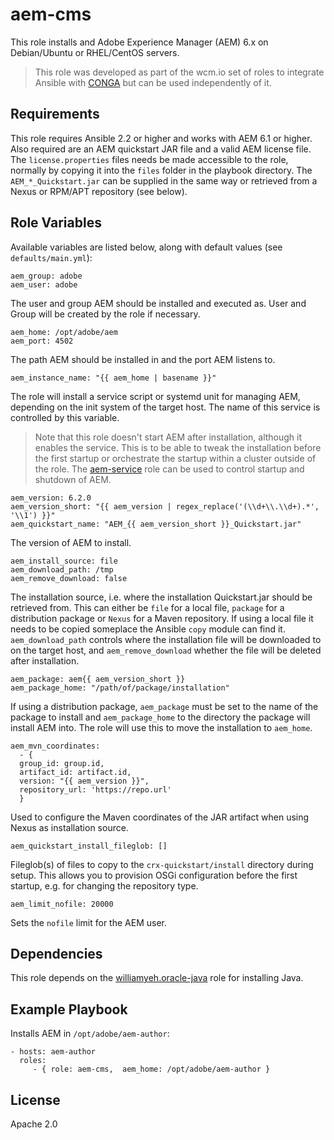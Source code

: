 # aem-cms

This role installs and Adobe Experience Manager (AEM) 6.x on Debian/Ubuntu or RHEL/CentOS servers.
> This role was developed as part of the wcm.io set of roles to integrate Ansible with [CONGA](http://devops.wcm.io/conga/) but can be used independently of it.

Requirements
------------

This role requires Ansible 2.2 or higher and works with AEM 6.1 or higher. Also required are an AEM quickstart JAR file and a valid AEM license file. The `license.properties` files needs be made accessible to the role, normally by copying it into the `files` folder in the playbook directory. The `AEM_*_Quickstart.jar` can be supplied in the same way or retrieved from a Nexus or RPM/APT repository (see below).

Role Variables
--------------

Available variables are listed below, along with default values (see `defaults/main.yml`):

	aem_group: adobe
	aem_user: adobe

The user and group AEM should be installed and executed as. User and Group will be created by the role if necessary.

	aem_home: /opt/adobe/aem
	aem_port: 4502

The path AEM should be installed in and the port AEM listens to.

	aem_instance_name: "{{ aem_home | basename }}"

The role will install a service script or systemd unit for managing AEM, depending on the init system of the target host. The name of this service is controlled by this variable. 
> Note that this role doesn't start AEM after installation, although it enables the service. This is to be able to tweak the installation before the first startup or orchestrate the startup within a cluster outside of the role. The [aem-service](https://github.com/wcm-io-devops/ansible-aem-service) role can be used to control startup and shutdown of AEM.

	aem_version: 6.2.0
	aem_version_short: "{{ aem_version | regex_replace('(\\d+\\.\\d+).*', '\\1') }}"
	aem_quickstart_name: "AEM_{{ aem_version_short }}_Quickstart.jar"

The version of AEM to install.

	aem_install_source: file
	aem_download_path: /tmp
	aem_remove_download: false

The installation source, i.e. where the installation Quickstart.jar should be retrieved from. This can either be `file` for a local file, `package` for a distribution package or `Nexus` for a Maven repository. If using a local file it needs to be copied someplace the Ansible `copy` module can find it. `aem_download_path` controls where the installation file will be downloaded to on the target host, and `aem_remove_download` whether the file will be deleted after installation.
	
	aem_package: aem{{ aem_version_short }}
	aem_package_home: "/path/of/package/installation"

If using a distribution package, `aem_package` must be set to the name of the package to install and `aem_package_home` to the directory the package will install AEM into. The role will use this to move the installation to `aem_home`.

	aem_mvn_coordinates:
	  - {
	  group_id: group.id,
	  artifact_id: artifact.id,
	  version: "{{ aem_version }}",
	  repository_url: 'https://repo.url'
	  }

Used to configure the Maven coordinates of the JAR artifact when using Nexus as installation source.

	aem_quickstart_install_fileglob: []
	
Fileglob(s) of files to copy to the `crx-quickstart/install` directory during setup. This allows you to provision OSGi configuration before the first startup, e.g. for changing the repository type.

	aem_limit_nofile: 20000

Sets the `nofile` limit for the AEM user.

Dependencies
------------

This role depends on the [williamyeh.oracle-java](https://galaxy.ansible.com/williamyeh/oracle-java/) role for installing Java.

Example Playbook
----------------

Installs AEM in `/opt/adobe/aem-author`: 

    - hosts: aem-author
      roles:
         - { role: aem-cms,  aem_home: /opt/adobe/aem-author }

License
-------

Apache 2.0

